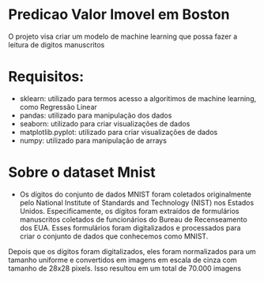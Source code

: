 # Predicao Valor Imovel em Boston

O projeto visa criar um modelo de machine learning que possa fazer a leitura de digitos manuscritos


# Requisitos:
* sklearn: utilizado para termos acesso a algoritimos de machine learning, como Regressão Linear 
* pandas: utilizado para manipulação dos dados
* seaborn: utilizado para criar visualizações de dados
* matplotlib.pyplot: utilizado para criar visualizações de dados
* numpy: utilizado para manipulação de arrays


# Sobre o dataset Mnist
* Os dígitos do conjunto de dados MNIST foram coletados originalmente pelo National Institute of Standards and Technology (NIST) nos Estados Unidos. Especificamente, os dígitos foram extraídos de formulários manuscritos coletados de funcionários do Bureau de Recenseamento dos EUA. Esses formulários foram digitalizados e processados para criar o conjunto de dados que conhecemos como MNIST.

Depois que os dígitos foram digitalizados, eles foram normalizados para um tamanho uniforme e convertidos em imagens em escala de cinza com tamanho de 28x28 pixels. Isso resultou em um total de 70.000 imagens
